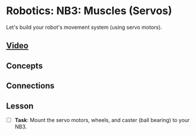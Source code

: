 # Robotics: NB3: Muscles (Servos)
Let's build your robot's movement system (using servo motors).

## [Video]()

## Concepts

## Connections

## Lesson

- [ ] **Task**: Mount the servo motors, wheels, and caster (ball bearing) to your NB3.